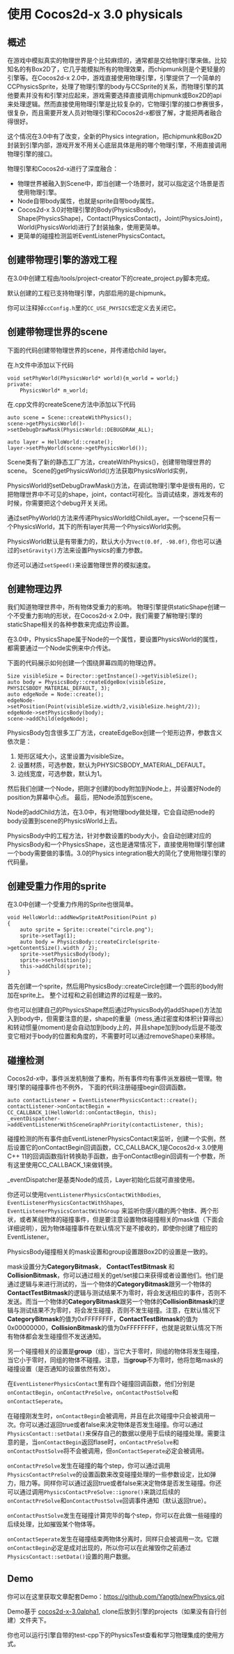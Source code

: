 # 使用 Cocos2d-x 3.0 physicals

## 概述

在游戏中模拟真实的物理世界是个比较麻烦的，通常都是交给物理引擎来做。比较知名的有Box2D了，它几乎能模拟所有的物理效果，而chipmunk则是个更轻量的引擎等。在Cocos2d-x 2.0中，游戏直接使用物理引擎，引擎提供了一个简单的CCPhysicsSprite，处理了物理引擎的body与CCSprite的关系，而物理引擎的其他要素并没有和引擎对应起来，游戏需要选择直接调用chipmunk或Box2D的api来处理逻辑。然而直接使用物理引擎是比较复杂的，它物理引擎的接口参赛很多，很复杂，而且需要开发人员对物理引擎和Cocos2d-x都很了解，才能把两者融合得很好。

这个情况在3.0中有了改变，全新的Physics integration，把chipmunk和Box2D封装到引擎内部，游戏开发不用关心底层具体是用的哪个物理引擎，不用直接调用物理引擎的接口。

物理引擎和Cocos2d-x进行了深度融合：

* 物理世界被融入到Scene中，即当创建一个场景时，就可以指定这个场景是否使用物理引擎。
* Node自带body属性，也就是sprite自带body属性。
* Cocos2d-x 3.0对物理引擎的Body(PhysicsBody)，Shape(PhysicsShape)，Contact(PhysicsContact)，Joint(PhysicsJoint)，World(PhysicsWorld)进行了封装抽象，使用更简单。
* 更简单的碰撞检测监听EventListenerPhysicsContact。

## 创建带物理引擎的游戏工程

在3.0中创建工程由/tools/project-creator下的create_project.py脚本完成。

默认创建的工程已支持物理引擎，内部启用的是chipmunk。

你可以注释掉`ccConfig.h`里的`CC_USE_PHYSICS`宏定义去关闭它。

## 创建带物理世界的scene

下面的代码创建带物理世界的scene，并传递给child layer。

在.h文件中添加以下代码


```
void setPhyWorld(PhysicsWorld* world){m_world = world;}
private:
    PhysicsWorld* m_world;

```

在.cpp文件的createScene方法中添加以下代码

```
auto scene = Scene::createWithPhysics();
scene->getPhysicsWorld()->setDebugDrawMask(PhysicsWorld::DEBUGDRAW_ALL);

auto layer = HelloWorld::create();
layer->setPhyWorld(scene->getPhysicsWorld());
```

Scene类有了新的静态工厂方法，createWithPhysics()，创建带物理世界的scene。
Scene的getPhysicsWorld()方法获取PhysicsWorld实例，

PhysicsWorld的setDebugDrawMask()方法，在调试物理引擎中是很有用的，它把物理世界中不可见的shape，joint，contact可视化。当调试结束，游戏发布的时候，你需要把这个debug开关关闭。

通过setPhyWorld()方法来传递PhysicsWorld给ChildLayer。一个scene只有一个PhysicsWorld，其下的所有layer共用一个PhysicsWorld实例。

PhysicsWorld默认是有带重力的，默认大小为`Vect(0.0f, -98.0f)`, 你也可以通过的`setGravity()`方法来设置Physics的重力参数。

你还可以通过`setSpeed()`来设置物理世界的模拟速度。


## 创建物理边界

我们知道物理世界中，所有物体受重力的影响。
物理引擎提供staticShape创建一个不受重力影响的形状，在Cocos2d-x 2.0中，我们需要了解物理引擎的staticShape相关的各种参数来完成边界设置。

在3.0中，PhysicsShape属于Node的一个属性，要设置PhysicsWorld的属性，都需要通过一个Node实例来中介传达。

下面的代码展示如何创建一个围绕屏幕四周的物理边界。

```
Size visibleSize = Director::getInstance()->getVisibleSize();
auto body = PhysicsBody::createEdgeBox(visibleSize, PHYSICSBODY_MATERIAL_DEFAULT, 3);
auto edgeNode = Node::create();
edgeNode->setPosition(Point(visibleSize.width/2,visibleSize.height/2));
edgeNode->setPhysicsBody(body);
scene->addChild(edgeNode);
```

PhysicsBody包含很多工厂方法，createEdgeBox创建一个矩形边界，参数含义依次是：

1. 矩形区域大小，这里设置为visibleSize。
2. 设置材质，可选参数，默认为PHYSICSBODY_MATERIAL_DEFAULT。
3. 边线宽度，可选参数，默认为1。

然后我们创建一个Node，把刚才创建的body附加到Node上，并设置好Node的position为屏幕中心点。
最后，把Node添加到scene。

Node的addChild方法，在3.0中，有对物理body做处理，它会自动把node的body设置到scene的PhysicsWorld上去。

PhysicsBody中的工程方法，针对参数设置的body大小，会自动创建对应的PhysicsBody和一个PhysicsShape，这也是通常情况下，直接使用物理引擎创建一个body需要做的事情。3.0的Physics integration极大的简化了使用物理引擎的代码量。

## 创建受重力作用的sprite

在3.0中创建一个受重力作用的Sprite也很简单。

```
void HelloWorld::addNewSpriteAtPosition(Point p)
{
    auto sprite = Sprite::create("circle.png");
	sprite->setTag(1);
	auto body = PhysicsBody::createCircle(sprite->getContentSize().width / 2);
    sprite->setPhysicsBody(body);
    sprite->setPosition(p);
	this->addChild(sprite);
}
```

首先创建一个sprite，然后用PhysicsBody::createCircle创建一个圆形的body附加在sprite上。
整个过程和之前创建边界的过程是一致的。

你也可以创建自己的PhysicsShape然后通过PhysicsBody的addShape()方法加入到body中，但需要注意的是，shape的重量（mess,通过密度和体积计算得出）和转动惯量(moment)是会自动加到body上的，并且shape加到body后是不能改变它相对于body的位置和角度的，不需要时可以通过removeShape()来移除。

## 碰撞检测

Cocos2d-x中，事件派发机制做了重构，所有事件均有事件派发器统一管理。物理引擎的碰撞事件也不例外，
下面的代码注册碰撞begin回调函数。

```
auto contactListener = EventListenerPhysicsContact::create();
contactListener->onContactBegin = CC_CALLBACK_1(HelloWorld::onContactBegin, this);
_eventDispatcher->addEventListenerWithSceneGraphPriority(contactListener, this);
```

碰撞检测的所有事件由EventListenerPhysicsContact来监听，创建一个实例，然后设置它的onContactBegin回调函数，CC_CALLBACK_1是Cocos2d-x 3.0使用C++ 11的回调函数指针转换助手函数，由于onContactBegin回调有一个参数，所有这里使用CC_CALLBACK_1来做转换。

_eventDispatcher是基类Node的成员，Layer初始化后就可直接使用。

你还可以使用`EventListenerPhysicsContactWithBodies`, `EventListenerPhysicsContactWithShapes`, `EventListenerPhysicsContactWithGroup` 来监听你感兴趣的两个物体、两个形状，或者某组物体的碰撞事件，但是要注意设置物体碰撞相关的mask值（下面会详细说明），因为物体碰撞事件在默认情况下是不接收的，即使你创建了相应的EventListener。

PhysicsBody碰撞相关的mask设置和group设置跟Box2D的设置是一致的。

mask设置分为**CategoryBitmask**， **ContactTestBitmask** 和 **CollisionBitmask**，你可以通过相关的get/set接口来获得或者设置他们。他们是通过逻辑与来进行测试的，当一个物体的**CategoryBitmask**跟另一个物体的**ContactTestBitmask**的逻辑与测试结果不为零时，将会发送相应的事件，否则不发送。而当一个物体的**CategoryBitmask**跟另一个物体的**CollisionBitmask**的逻辑与测试结果不为零时，将会发生碰撞，否则不发生碰撞。注意，在默认情况下**CategoryBitmask**的值为0xFFFFFFFF，**ContactTestBitmask**的值为0x00000000，**CollisionBitmask**的值为0xFFFFFFFF，也就是说默认情况下所有物体都会发生碰撞但不发送通知。

另一个碰撞相关的设置是**group**（组），当它大于零时，同组的物体将发生碰撞，当它小于零时，同组的物体不碰撞。注意，当**group**不为零时，他将忽略mask的碰撞设置（是否通知的设置依然有效）。

在`EventListenerPhysicsContact`里有四个碰撞回调函数，他们分别是`onContactBegin`，`onContactPreSolve`，`onContactPostSolve`和`onContactSeperate`。

在碰撞刚发生时，`onContactBegin`会被调用，并且在此次碰撞中只会被调用一次。你可以通过返回true或者false来决定物体是否发生碰撞。你可以通过`PhysicsContact::setData()`来保存自己的数据以便用于后续的碰撞处理。需要注意的是，当`onContactBegin`返回flase时，`onContactPreSolve`和`onContactPostSolve`将不会被调用，但`onContactSeperate`必定会被调用。

`onContactPreSolve`发生在碰撞的每个step，你可以通过调用`PhysicsContactPreSolve`的设置函数来改变碰撞处理的一些参数设定，比如弹力，阻力等。同样你可以通过返回true或者false来决定物体是否发生碰撞。你还可以通过调用`PhysicsContactPreSolve::ignore()`来跳过后续的`onContactPreSolve`和`onContactPostSolve`回调事件通知（默认返回true）。

`onContactPostSolve`发生在碰撞计算完毕的每个step，你可以在此做一些碰撞的后续处理，比如摧毁某个物体等。

`onContactSeperate`发生在碰撞结束两物体分离时，同样只会被调用一次。它跟`onContactBegin`必定是成对出现的，所以你可以在此摧毁你之前通过`PhysicsContact::setData()`设置的用户数据。

## Demo

你可以在这里获取文章配套Demo：<https://github.com/Yangtb/newPhysics.git>

Demo基于 [cocos2d-x-3.0alpha1](http://cdn.cocos2d-x.org/cocos2d-x-3.0alpha1.zip), clone后放到引擎的projects（如果没有自行创建）文件夹下。

你也可以运行引擎自带的test-cpp下的PhysicsTest查看和学习物理集成的使用方式。
